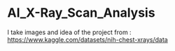 # AI_X-Ray_Scan_Analysis
I take images and idea of the project from : https://www.kaggle.com/datasets/nih-chest-xrays/data
